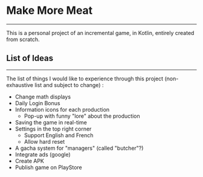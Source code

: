 # Make More Meat
---------

This is a personal project of an incremental game, in Kotlin, entirely created from scratch.

## List of Ideas
---------

The list of things I would like to experience through this project (non-exhaustive list and subject
to change) :

* Change math displays
* Daily Login Bonus
* Information icons for each production
    * Pop-up with funny "lore" about the production
* Saving the game in real-time
* Settings in the top right corner
    * Support English and French
    * Allow hard reset
* A gacha system for "managers" (called "butcher"?)
* Integrate ads (google)
* Create APK
* Publish game on PlayStore